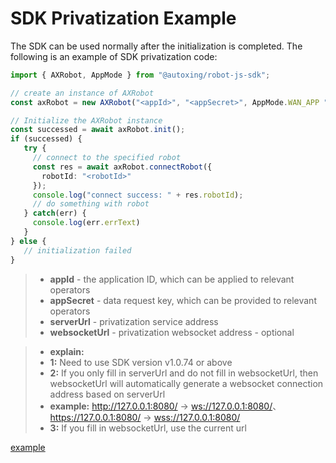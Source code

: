 # SDK Privatization Example

The SDK can be used normally after the initialization is completed. The following is an example of SDK privatization code:

```typescript
import { AXRobot, AppMode } from "@autoxing/robot-js-sdk";

// create an instance of AXRobot
const axRobot = new AXRobot("<appId>", "<appSecret>", AppMode.WAN_APP "<serverUrl>", "websocketUrl");

// Initialize the AXRobot instance
const successed = await axRobot.init();
if (successed) {
   try {
     // connect to the specified robot
     const res = await axRobot.connectRobot({
       robotId: "<robotId>"
     });
     console.log("connect success: " + res.robotId);
     // do something with robot
   } catch(err) {
     console.log(err.errText)
   }
} else {
   // initialization failed
}
```

> * **appId** - the application ID, which can be applied to relevant operators
> * **appSecret** - data request key, which can be provided to relevant operators
> * **serverUrl** - privatization service address
> * **websocketUrl** - privatization websocket address - optional

> * **explain:** 
> * **1:** Need to use SDK version v1.0.74 or above
> * **2:** If you only fill in serverUrl and do not fill in websocketUrl, then websocketUrl will automatically generate a websocket connection address based on serverUrl
> * **example:** <http://127.0.0.1:8080/> -> <ws://127.0.0.1:8080/>、<https://127.0.0.1:8080/> -> <wss://127.0.0.1:8080/>
> * **3:** If you fill in websocketUrl, use the current url

[example](https://service.autoxing.com/sdk/v1.0/example/#/)
